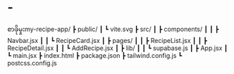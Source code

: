 # -
စာဖိုမှုးmy-recipe-app/
 ┣ public/
 ┃ ┗ vite.svg
 ┣ src/
 ┃ ┣ components/
 ┃ ┃ ┣ Navbar.jsx
 ┃ ┃ ┗ RecipeCard.jsx
 ┃ ┣ pages/
 ┃ ┃ ┣ RecipeList.jsx
 ┃ ┃ ┣ RecipeDetail.jsx
 ┃ ┃ ┗ AddRecipe.jsx
 ┃ ┣ lib/
 ┃ ┃ ┗ supabase.js
 ┃ ┣ App.jsx
 ┃ ┗ main.jsx
 ┣ index.html
 ┣ package.json
 ┣ tailwind.config.js
 ┗ postcss.config.js

